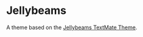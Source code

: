 # Jellybeams

A theme based on the [Jellybeams TextMate Theme](http://colorsublime.com/theme/Jellybeams).
